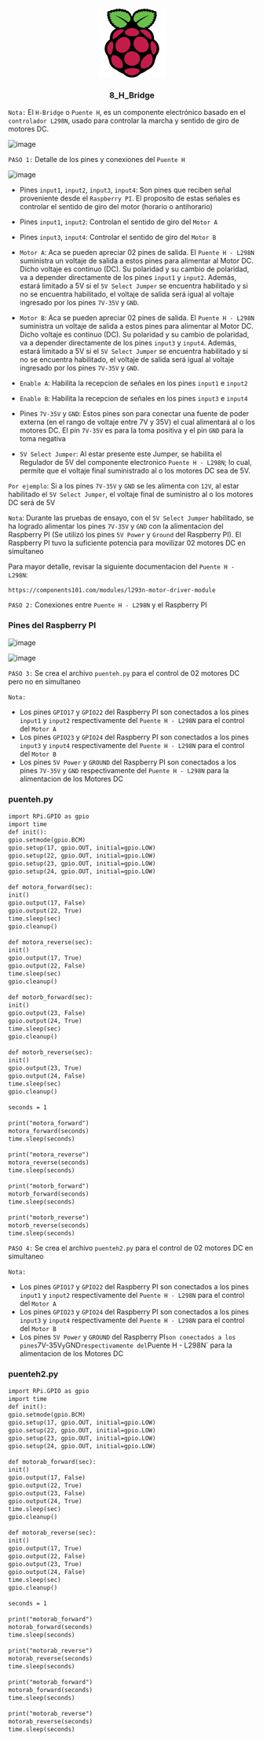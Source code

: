 <a name="readme-top"></a>

<div align="center">

  <img src="../rp4logo.png" alt="logo" width="140"  height="auto" />
  <br/>

  <h3><b>8_H_Bridge</b></h3>

</div>

`Nota:` El `H-Bridge` o `Puente H`, es un componente electrónico basado en el `controlador L298N`, usado para controlar la marcha y sentido de giro de motores DC.

![image](https://github.com/storres20/tutorial-rp4/assets/81504385/cefcb90b-250e-44f7-aa8a-472a7135a958)

`PASO 1:` Detalle de los pines y conexiones del `Puente H`

![image](https://github.com/storres20/tutorial-rp4/assets/81504385/08721621-4836-4169-9ace-06a5c8a69535)

* Pines `input1`, `input2`, `input3`, `input4`: Son pines que reciben señal proveniente desde el `Raspberry PI`. El proposito de estas señales es controlar el sentido de giro del motor (horario o antihorario)

* Pines `input1`, `input2`: Controlan el sentido de giro del `Motor A`

* Pines `input3`, `input4`: Controlar el sentido de giro del `Motor B`

* `Motor A`: Aca se pueden apreciar 02 pines de salida. El `Puente H - L298N` suministra un voltaje de salida a estos pines para alimentar al Motor DC. Dicho voltaje es continuo (DC). Su polaridad y su cambio de polaridad, va a depender directamente de los pines `input1` y `input2`. Además, estará limitado a 5V si el `5V Select Jumper` se encuentra habilitado y si no se encuentra habilitado, el voltaje de salida será igual al voltaje ingresado por los pines `7V-35V` y `GND`.

* `Motor B`: Aca se pueden apreciar 02 pines de salida. El `Puente H - L298N` suministra un voltaje de salida a estos pines para alimentar al Motor DC. Dicho voltaje es continuo (DC). Su polaridad y su cambio de polaridad, va a depender directamente de los pines `input3` y `input4`. Además, estará limitado a 5V si el `5V Select Jumper` se encuentra habilitado y si no se encuentra habilitado, el voltaje de salida será igual al voltaje ingresado por los pines `7V-35V` y `GND`.

* `Enable A`: Habilita la recepcion de señales en los pines `input1` e `input2`

* `Enable B`: Habilita la recepcion de señales en los pines `input3` e `input4`

* Pines `7V-35V` y `GND`: Estos pines son para conectar una fuente de poder externa (en el rango de voltaje entre 7V y 35V) el cual alimentará al o los motores DC. El pin `7V-35V` es para la toma positiva y el pin `GND` para la toma negativa

* `5V Select Jumper`: Al estar presente este Jumper, se habilita el Regulador de 5V del componente electronico `Puente H - L298N`; lo cual, permite que el voltaje final suministrado al o los motores DC sea de 5V.

`Por ejemplo`:
Si a los pines `7V-35V` y `GND` se les alimenta con `12V`, al estar habilitado el `5V Select Jumper`, el voltaje final de suministro al o los motores DC será de 5V

`Nota`:
Durante las pruebas de ensayo, con el `5V Select Jumper` habilitado, se ha logrado alimentar los pines `7V-35V` y `GND` con la alimentacion del Raspberry PI (Se utilizó los pines `5V Power` y `Ground` del Raspberry PI). El Raspberry PI tuvo la suficiente potencia para movilizar 02 motores DC en simultaneo

Para mayor detalle, revisar la siguiente documentacion del `Puente H - L298N`:

```
https://components101.com/modules/l293n-motor-driver-module
```

`PASO 2:` Conexiones entre `Puente H - L298N` y el Raspberry PI

### Pines del Raspberry PI

![image](https://github.com/storres20/tutorial-rp4/assets/81504385/eed2f39f-aba7-42af-abcc-ea8d907d2255)

![image](https://github.com/storres20/tutorial-rp4/assets/81504385/eb092a54-cf34-4b7e-81a1-bc7f7a8c4c5b)


`PASO 3:` Se crea el archivo `puenteh.py` para el control de 02 motores DC pero no en simultaneo

`Nota:`

* Los pines `GPIO17` y `GPIO22` del Raspberry PI son conectados a los pines `input1` y `input2` respectivamente del `Puente H - L298N` para el control del `Motor A`
* Los pines `GPIO23` y `GPIO24` del Raspberry PI son conectados a los pines `input3` y `input4` respectivamente del `Puente H - L298N` para el control del `Motor B`
* Los pines `5V Power` y `GROUND` del Raspberry PI son conectados a los pines `7V-35V` y `GND` respectivamente del `Puente H - L298N` para la alimentacion de los Motores DC

### puenteh.py

```
import RPi.GPIO as gpio
import time
def init():
gpio.setmode(gpio.BCM)
gpio.setup(17, gpio.OUT, initial=gpio.LOW)
gpio.setup(22, gpio.OUT, initial=gpio.LOW)
gpio.setup(23, gpio.OUT, initial=gpio.LOW)
gpio.setup(24, gpio.OUT, initial=gpio.LOW)

def motora_forward(sec):
init()
gpio.output(17, False)
gpio.output(22, True)
time.sleep(sec)
gpio.cleanup()

def motora_reverse(sec):
init()
gpio.output(17, True)
gpio.output(22, False)
time.sleep(sec)
gpio.cleanup()

def motorb_forward(sec):
init()
gpio.output(23, False)
gpio.output(24, True)
time.sleep(sec)
gpio.cleanup()

def motorb_reverse(sec):
init()
gpio.output(23, True)
gpio.output(24, False)
time.sleep(sec)
gpio.cleanup()

seconds = 1

print("motora_forward")
motora_forward(seconds)
time.sleep(seconds)

print("motora_reverse")
motora_reverse(seconds)
time.sleep(seconds)

print("motorb_forward")
motorb_forward(seconds)
time.sleep(seconds)

print("motorb_reverse")
motorb_reverse(seconds)
time.sleep(seconds)
```

`PASO 4:` Se crea el archivo `puenteh2.py` para el control de 02 motores DC en simultaneo

`Nota:`

* Los pines `GPIO17` y `GPIO22` del Raspberry PI son conectados a los pines `input1` y `input2` respectivamente del `Puente H - L298N` para el control del `Motor A`
* Los pines `GPIO23` y `GPIO24` del Raspberry PI son conectados a los pines `input3` y `input4` respectivamente del `Puente H - L298N` para el control del `Motor B`
* Los pines `5V Power` y `GROUND` del Raspberry PI` son conectados a los pines `7V-35V` y `GND` respectivamente del `Puente H - L298N` para la alimentacion de los Motores DC

### puenteh2.py

```
import RPi.GPIO as gpio
import time
def init():
gpio.setmode(gpio.BCM)
gpio.setup(17, gpio.OUT, initial=gpio.LOW)
gpio.setup(22, gpio.OUT, initial=gpio.LOW)
gpio.setup(23, gpio.OUT, initial=gpio.LOW)
gpio.setup(24, gpio.OUT, initial=gpio.LOW)

def motorab_forward(sec):
init()
gpio.output(17, False)
gpio.output(22, True)
gpio.output(23, False)
gpio.output(24, True)
time.sleep(sec)
gpio.cleanup()

def motorab_reverse(sec):
init()
gpio.output(17, True)
gpio.output(22, False)
gpio.output(23, True)
gpio.output(24, False)
time.sleep(sec)
gpio.cleanup()

seconds = 1

print("motorab_forward")
motorab_forward(seconds)
time.sleep(seconds)

print("motorab_reverse")
motorab_reverse(seconds)
time.sleep(seconds)

print("motorab_forward")
motorab_forward(seconds)
time.sleep(seconds)

print("motorab_reverse")
motorab_reverse(seconds)
time.sleep(seconds)
```
